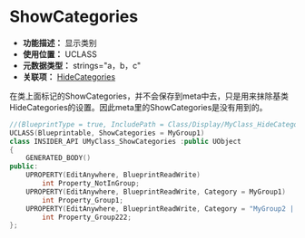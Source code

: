 ﻿# ShowCategories

- **功能描述：** 显示类别
- **使用位置：** UCLASS
- **元数据类型：** strings="a，b，c"
- **关联项：** [HideCategories](HideCategories.md)

在类上面标记的ShowCategories，并不会保存到meta中去，只是用来抹除基类HideCategories的设置。因此meta里的ShowCategories是没有用到的。

```cpp
//(BlueprintType = true, IncludePath = Class/Display/MyClass_HideCategories.h, IsBlueprintBase = true, ModuleRelativePath = Class/Display/MyClass_HideCategories.h)
UCLASS(Blueprintable, ShowCategories = MyGroup1)
class INSIDER_API UMyClass_ShowCategories :public UObject
{
	GENERATED_BODY()
public:
	UPROPERTY(EditAnywhere, BlueprintReadWrite)
		int Property_NotInGroup;
	UPROPERTY(EditAnywhere, BlueprintReadWrite, Category = MyGroup1)
		int Property_Group1;
	UPROPERTY(EditAnywhere, BlueprintReadWrite, Category = "MyGroup2 | MyGroup22")
		int Property_Group222;
};
```
